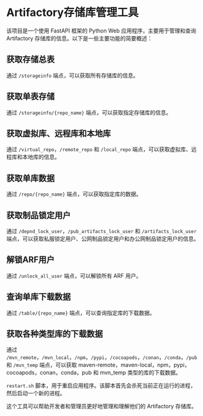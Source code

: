 # Artifactory存储库管理工具

该项目是一个使用 FastAPI 框架的 Python Web 应用程序，主要用于管理和查询 Artifactory 存储库的信息。以下是一些主要功能的简要概述：

## 获取存储总表

通过 `/storageinfo` 端点，可以获取所有存储库的信息。

## 获取单表存储

通过 `/storageinfo/{repo_name}` 端点，可以获取指定存储库的信息。

## 获取虚拟库、远程库和本地库

通过 `/virtual_repo`，`/remote_repo` 和 `/local_repo` 端点，可以获取虚拟库、远程库和本地库的信息。

## 获取单库数据

通过 `/repo/{repo_name}` 端点，可以获取指定库的数据。

## 获取制品锁定用户

通过 `/depnd_lock_user`，`/pub_artifacts_lock_user` 和 `/artifacts_lock_user` 端点，可以获取私服锁定用户、公网制品锁定用户和办公网制品锁定用户的信息。

## 解锁ARF用户

通过 `/unlock_all_user` 端点，可以解锁所有 ARF 用户。

## 查询单库下载数据

通过 `/table/{repo_name}` 端点，可以查询指定库的下载数据。

## 获取各种类型库的下载数据

通过 `/mvn_remote`，`/mvn_local`，`/npm`，`/pypi`，`/cocoapods`，`/conan`，`/conda`，`/pub` 和
`/mvn_temp` 端点，可以获取 maven-remote，maven-local，npm，pypi，cocoapods，conan，conda，pub 和 mvn_temp 类型的库的下载数据。

 `restart.sh` 脚本，用于重启应用程序。该脚本首先会杀死当前正在运行的进程，然后启动一个新的进程。

这个工具可以帮助开发者和管理员更好地管理和理解他们的 Artifactory 存储库。